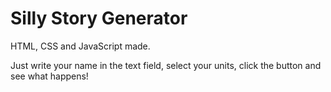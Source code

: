 # Silly Story Generator

HTML, CSS and JavaScript made.

Just write your name in the text field, select your units, click the button and see what happens!